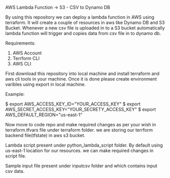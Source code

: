 AWS Lambda Function -> S3 - CSV to Dynamo DB 

By using this repository we can deploy a lambda function in AWS using terraform. It will create a couple of resources in aws like Dynamo DB and S3 Bucket. Whenever a new csv file is uploaded in to a S3 bucket automatically lambda function will trigger and copies data from csv file in to dynamo db.

Requirements:

1. AWS Account
2. Terrform CLI
3. AWS CLI

First download this repository into local machine and install terraform and aws cli tools in your machine. Once it is done please create environment varibles using export in local machine.

Example:

$ export AWS_ACCESS_KEY_ID="YOUR_ACCESS_KEY"
$ export AWS_SECRET_ACCESS_KEY="YOUR_SECRETY_ACCESS_KEY"
$ export AWS_DEFAULT_REGION="us-east-1"

Now move to code repo and make required changes as per your wish in terraform.tfvars file under terraform folder. we are storing our terrform backend file(tfstate) in aws s3 bucket.

Lambda script present under python_lambda_script folder. By default using us-east-1 location for our resources. we can make required changes in script file.

Sample input file present under inputcsv folder and which contains input csv data.